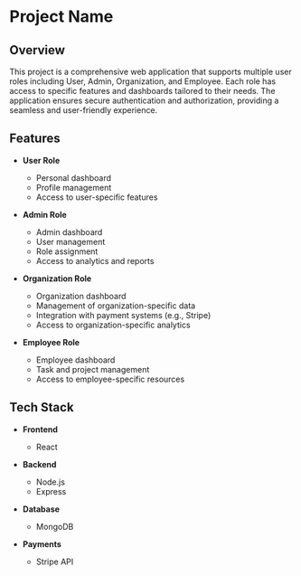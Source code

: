 # Project Name

## Overview
This project is a comprehensive web application that supports multiple user roles including User, Admin, Organization, and Employee. Each role has access to specific features and dashboards tailored to their needs. The application ensures secure authentication and authorization, providing a seamless and user-friendly experience.

## Features
- **User Role**
  - Personal dashboard
  - Profile management
  - Access to user-specific features

- **Admin Role**
  - Admin dashboard
  - User management
  - Role assignment
  - Access to analytics and reports

- **Organization Role**
  - Organization dashboard
  - Management of organization-specific data
  - Integration with payment systems (e.g., Stripe)
  - Access to organization-specific analytics

- **Employee Role**
  - Employee dashboard
  - Task and project management
  - Access to employee-specific resources

## Tech Stack
- **Frontend**
  - React

- **Backend**
  - Node.js
  - Express

- **Database**
  - MongoDB

- **Payments**
  - Stripe API


